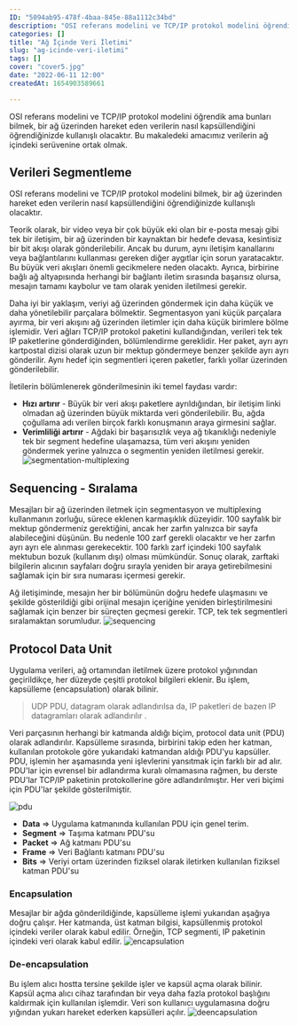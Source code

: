 ```yaml
---
ID: "5094ab95-478f-4baa-845e-88a1112c34bd"
description: "OSI referans modelini ve TCP/IP protokol modelini öğrendik ama bunları bilmek, bir ağ üzerinden hareket eden verilerin nasıl kapsüllendiğini öğrendiğinizde kullanışlı olacaktır. Bu makaledeki amacımız verilerin ağ içindeki serüvenine ortak olmak. "
categories: []
title: "Ağ İçinde Veri İletimi"
slug: "ag-icinde-veri-iletimi"
tags: []
cover: "cover5.jpg"
date: "2022-06-11 12:00"
createdAt: 1654903589661

---
```

OSI referans modelini ve TCP/IP protokol modelini öğrendik ama bunları bilmek, bir ağ üzerinden hareket eden verilerin nasıl kapsüllendiğini öğrendiğinizde kullanışlı olacaktır. Bu makaledeki amacımız verilerin ağ içindeki serüvenine ortak olmak. 

## Verileri Segmentleme
OSI referans modelini ve TCP/IP protokol modelini bilmek, bir ağ üzerinden hareket eden verilerin nasıl kapsüllendiğini öğrendiğinizde kullanışlı olacaktır. 

Teorik olarak, bir video veya bir çok büyük eki olan bir e-posta mesajı gibi tek bir iletişim, bir ağ üzerinden bir kaynaktan bir hedefe devasa, kesintisiz bir bit akışı olarak gönderilebilir. Ancak bu durum, aynı iletişim kanallarını veya bağlantılarını kullanması gereken diğer aygıtlar için sorun yaratacaktır. Bu büyük veri akışları önemli gecikmelere neden olacaktı. Ayrıca, birbirine bağlı ağ altyapısında herhangi bir bağlantı iletim sırasında başarısız olursa, mesajın tamamı kaybolur ve tam olarak yeniden iletilmesi gerekir.

Daha iyi bir yaklaşım, veriyi ağ üzerinden göndermek için daha küçük ve daha yönetilebilir parçalara bölmektir.  Segmentasyon yani küçük parçalara ayırma, bir veri akışını ağ üzerinden iletimler için daha küçük birimlere bölme işlemidir. Veri ağları TCP/IP protokol paketini kullandığından, verileri tek tek IP paketlerine gönderdiğinden, bölümlendirme gereklidir. Her paket, ayrı ayrı kartpostal dizisi olarak uzun bir mektup göndermeye benzer şekilde ayrı ayrı gönderilir. Aynı hedef için segmentleri içeren paketler, farklı yollar üzerinden gönderilebilir.

İletilerin bölümlenerek gönderilmesinin iki temel faydası vardır:

-   **Hızı artırır**  - Büyük bir veri akışı paketlere ayrıldığından, bir iletişim linki olmadan ağ üzerinden büyük miktarda veri gönderilebilir. Bu, ağda çoğullama adı verilen birçok farklı konuşmanın araya girmesini sağlar.
-   **Verimliliği artırır**  - Ağdaki bir başarısızlık veya ağ tıkanıklığı nedeniyle tek bir segment hedefine ulaşamazsa, tüm veri akışını yeniden göndermek yerine yalnızca o segmentin yeniden iletilmesi gerekir.
![segmentation-multiplexing](https://skorskyfiles.blob.core.windows.net/$web/articles/veri-iletimi/Segmenting-Messages.gif)

## Sequencing - Sıralama
Mesajları bir ağ üzerinden iletmek için segmentasyon ve multiplexing kullanmanın zorluğu, sürece eklenen karmaşıklık düzeyidir. 100 sayfalık bir mektup göndermeniz gerektiğini, ancak her zarfın yalnızca bir sayfa alabileceğini düşünün. Bu nedenle 100 zarf gerekli olacaktır ve her zarfın ayrı ayrı ele alınması gerekecektir. 100 farklı zarf içindeki 100 sayfalık mektubun bozuk (kullanım dışı) olması mümkündür. Sonuç olarak, zarftaki bilgilerin alıcının sayfaları doğru sırayla yeniden bir araya getirebilmesini sağlamak için bir sıra numarası içermesi gerekir.

Ağ iletişiminde, mesajın her bir bölümünün doğru hedefe ulaşmasını ve şekilde gösterildiği gibi orijinal mesajın içeriğine yeniden birleştirilmesini sağlamak için benzer bir süreçten geçmesi gerekir. TCP, tek tek segmentleri sıralamaktan sorumludur.
![sequencing](https://skorskyfiles.blob.core.windows.net/$web/articles/veri-iletimi/sequencing.png)

## Protocol Data Unit
Uygulama verileri, ağ ortamından iletilmek üzere protokol yığınından geçirildikçe, her düzeyde çeşitli protokol bilgileri eklenir. Bu işlem, kapsülleme (encapsulation) olarak bilinir.

> UDP PDU, datagram olarak adlandırılsa da, IP paketleri de bazen IP datagramları olarak adlandırılır .

Veri parçasının herhangi bir katmanda aldığı biçim, protocol data unit (PDU) olarak adlandırılır. Kapsülleme sırasında, birbirini takip eden her katman, kullanılan protokole göre yukarıdaki katmandan aldığı PDU'yu kapsüller. PDU, işlemin her aşamasında yeni işlevlerini yansıtmak için farklı bir ad alır. PDU'lar için evrensel bir adlandırma kuralı olmamasına rağmen, bu derste PDU'lar TCP/IP paketinin protokollerine göre adlandırılmıştır. Her veri biçimi için PDU'lar şekilde gösterilmiştir.

![pdu](https://skorskyfiles.blob.core.windows.net/$web/articles/veri-iletimi/pdu.png)

- **Data** ⇒ Uygulama katmanında kullanılan PDU için genel terim.
- **Segment** ⇒ Taşıma katmanı PDU'su
- **Packet** ⇒ Ağ katmanı PDU'su
- **Frame** ⇒ Veri Bağlantı katmanı PDU'su
- **Bits** ⇒ Veriyi ortam üzerinden fiziksel olarak iletirken kullanılan fiziksel katman PDU'su


### Encapsulation
Mesajlar bir ağda gönderildiğinde, kapsülleme işlemi yukarıdan aşağıya doğru çalışır. Her katmanda, üst katman bilgisi, kapsüllenmiş protokol içindeki veriler olarak kabul edilir. Örneğin, TCP segmenti, IP paketinin içindeki veri olarak kabul edilir.
![encapsulation](https://skorskyfiles.blob.core.windows.net/$web/articles/veri-iletimi/Encapsulation-Example.gif)

### De-encapsulation
Bu işlem alıcı hostta tersine şekilde işler ve kapsül açma olarak bilinir. Kapsül açma alıcı cihaz tarafından bir veya daha fazla protokol başlığını kaldırmak için kullanılan işlemdir. Veri son kullanıcı uygulamasına doğru yığından yukarı hareket ederken kapsülleri açılır.
![deencapsulation](https://skorskyfiles.blob.core.windows.net/$web/articles/veri-iletimi/De-encapsulation-Example.gif)

